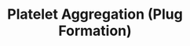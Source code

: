 ---
annotations:
- type: Pathway Ontology
  value: regulatory pathway
- type: Pathway Ontology
  value: homeostasis pathway
authors:
- MaintBot
- ReactomeTeam
- Anwesha
- Ryanmiller
description: The tethering of platelets to the site of vascular injury is the first
  step in the formation of a platelet thrombus. Firm adhesion of these tethered platelets,
  as well as the additional recruitment of others onto their surface leads to the
  formation of large platelet aggregates. The formation of a thrombus is strictly
  dependent on the formation of interplatelet bonds.  View original pathway at [http://www.reactome.org/PathwayBrowser/#DIAGRAM=76009
  Reactome].
last-edited: 2021-01-25
organisms:
- Homo sapiens
redirect_from:
- /index.php/Pathway:WP1884
- /instance/WP1884
schema-jsonld:
- '@context': https://schema.org/
  '@id': https://wikipathways.github.io/pathways/WP1884.html
  '@type': Dataset
  creator:
    '@type': Organization
    name: WikiPathways
  description: The tethering of platelets to the site of vascular injury is the first
    step in the formation of a platelet thrombus. Firm adhesion of these tethered
    platelets, as well as the additional recruitment of others onto their surface
    leads to the formation of large platelet aggregates. The formation of a thrombus
    is strictly dependent on the formation of interplatelet bonds.  View original
    pathway at [http://www.reactome.org/PathwayBrowser/#DIAGRAM=76009 Reactome].
  keywords:
  - 'ADRA2A '
  - ADR, NAd
  - 'GP1BB '
  - Integrin signaling
  - type I fibril:vWF
  - 'GP9 '
  - 'THPO '
  - complex:activated
  - 'VWF(23-763) '
  - 'GP1BA '
  - 'ADRA2C '
  - 'ADRA2B '
  - MPL
  - receptor
  - (factor IIa)
  - 'Collagen type I fibril '
  - 'thrombin light chain '
  - TPO:Thrombopoietin
  - 'MPL '
  - At the sites of vascular injury bioactive molecules such as thrombin, ADP, collagen,
    fibrinogen and thrombospondin are generated, secreted or exposed. These stimuli
    activate platelets, converting the major platelet integrin alphaIIbbeta3 from
    a resting state to an active conformation, in a process termed integrin priming
    or 'inside-out signalling'. Integrin activation refers to the change required
    to enhance ligand-binding activity. The activated alphaIIbbeta3 interacts with
    the fibrinogen and links platelets together in an aggregate to form a platelet
    plug. AlphaIIbbeta3 bound to fibrin generates more intracellular signals (outside-in
    signalling), causing further platelet activation and platelet-plug retraction.
    <br>In the resting state the alpha and beta tails are close together.  This interaction
    keeps the membrane proximal regions in a bent conformation that maintains alphaIIbbeta3
    in a low affinity state. <br>Integrin alphaIIbbeta3 is released from its inactive
    state by interaction with the protein talin. Talin interacts with the beta3 cytoplasmic
    domain and disrupts the salt bridge between the alpha and beta chains. This separation
    in the cytoplasmic regions triggers the conformational change in the extracellular
    domain that increases its affinity to fibrinogen. <br>Much of talin exists in
    an inactive cytosolic pool, and the Rap1 interacting adaptor molecule (RIAM) is
    implicated in talin activation and translocation to beta3 integrin cytoplasmic
    domain.<br>
  - THPO
  - activated thrombin
  - 'NAd '
  - 'thrombin heavy chain '
  - GpIb-IX-V:Collagen
  - thrombin (factor
  - ADRA2A,B,C:ADR,NAd
  - 'GP5 '
  - IIa)
  - 'Ca2+ '
  - ADRA2A,B,C
  - 'ADR '
  - GP1b-IX-V
  license: CC0
  name: Platelet Aggregation (Plug Formation)
seo: CreativeWork
title: Platelet Aggregation (Plug Formation)
wpid: WP1884
---